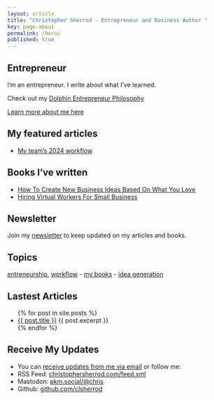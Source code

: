 ```yaml
---
layout: article
title: "Christopher Sherrod - Entrepreneur and Business Author "
key: page-about
permalink: /hero/
published: true
---
```

## Entrepreneur
I’m an entrepreneur. I write about what I’ve learned.

Check out my [Dolphin Entrepreneur Philosophy](https://christophersherrod.com/dolphin-entrepreneur)

[Learn more about me here](https://christophersherrod.com/about/)

## My featured articles
- [My team’s 2024 workflow](https://christophersherrod.com/workflow)

## Books I’ve written
- [How To Create New Business Ideas Based On What You Love](https://christophersherrod.com/2020/12/02/business-ideas.html)
- [Hiring Virtual Workers For Small Business](https://christophersherrod.com/2020/11/02/hiring-virtual-workers.html)

## Newsletter
Join my [newsletter](https://christophersherrod.com/newsletter/) to keep updated on my articles and books.

## Topics
[entreneurship](https://christophersherrod.com/archive/?tag=entrepreneurship), [workflow](https://christophersherrod.com/archive/?tag=workflow-apps) - [my books](https://christophersherrod.com/archive/?tag=books) - [idea generation](https://christophersherrod.com/archive/?tag=idea-generation)

## Lastest Articles
<ul>
  {% for post in site.posts %}
    <li>
      <a href="{{ post.url }}">{{ post.title }}</a>
      {{ post.excerpt }}
    </li>
  {% endfor %}
</ul>

## Receive My Updates
- You can [receive updates from me via email](https://christophersherrod.com/newsletter/) or follow me:
- RSS Feed: [christophersherrod.com/feed.xml](https://christophersherrod.com/feed.xml)
- Mastodon: [pkm.social/@chris](https://pkm.social/@chris)
- Github: [github.com/clsherrod](https://github.com/clsherrod)